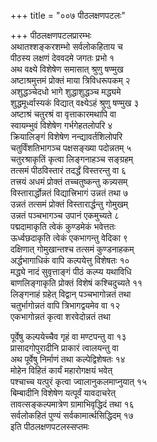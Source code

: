 +++
title = "००७ पीठलक्षणपटलः"

+++
पीठलक्षणपटलप्रारम्भः    
अथातश्शङ्करशम्भो सर्वलोकहिताय च  
पीठस्य लक्षणं देववदमे जगतः प्रभो १  
अथ वक्ष्ये विशेषेण समासात् श्रुणु षण्मुख  
अष्टाश्रमुत्तमं प्रोक्तं माया त्रिविधरूपकम् २  
अशुद्धञ्चेदधो भागे शुद्धाशुद्धञ्च मद्ध्यमे  
शुद्धमूर्ध्वास्यकं विद्यात् वक्ष्येऽहं श्रुणु षण्मुख ३  
अष्टाश्रं चतुरश्रं वा वृत्ताकारमथापि वा  
स्वायम्भुवं विशेषेण गर्भगेहतलोपरि ४  
क्रियालिङ्गं विशेषेण नन्द्यावर्तशिलोपरि  
चतुर्विंशतिभागञ्च पक्षसङ्ख्या पदोन्नतम् ५  
चतुरश्राकृतिं कृत्वा लिङ्गनाहञ्च सङ्ग्रहम्  
तत्समं पीठविस्तारं तदर्द्धं विस्तरन्तु वा ६  
तत्त्रयं अधमं प्रोक्तं तच्चतुष्कन्तु कन्न्यसम्  
विस्तारार्द्धोन्नतं विद्यात्त्रिभागं उन्नतं तथा ७  
उन्नतं तत्समं प्रोक्तं विस्तारार्द्धन्तु गोमुखम्  
उन्नतं पञ्चभागञ्च उपानं एकमुच्यते ८  
पद्मदामाकृति त्वेकं कुण्डमेकं भवेत्ततः  
ऊर्ध्वछदाकृति त्वेकं एकभागन्तु वेदिका ९  
दक्षिणात् गोमुखान्तश्च तत्समं कुण्डनाहकम्  
अर्द्धभागाधिकं वापि कल्पयेत्तु विशेषतः १०  
मद्ध्ये नादं सुवृत्ताङ्गं पीठं कल्प्य यथाविधि  
बाणलिङ्गाकृति प्रोक्तं विशेषं कश्चिदुच्यते ११  
लिङ्गनाहं ग्रहेत् विद्वान् पञ्चभागोन्नतं तथा  
चतुर्भागोन्नतं वापि त्रिभागद्वयमेव वा १२  
एकभागोन्नतं कृत्वा शरवेदोन्नतं तथा  

पूर्वेषु कल्पयेच्चैव गृहं वा मण्टपन्तु वा १३  
प्रासादगोपुरादीनि प्राकारं त्वालयन्तु वा  
अथ पूर्वेषु निर्माणं तथा कल्पेद्विशेषतः १४  
मोहेन विहितं कार्यं महारोगक्षयं भवेत्  
पश्चाच्च यत्पुरं कृत्वा ज्वालानुकलमाप्नुयात् १५  
बिम्बादीनि विशेषेण यत्पूर्वं यावदाचरेत्  
तावत्सङ्कल्पमात्रेण ग्रामाभिवृद्धिदं तथा १६  
सर्वलोकहितं पुण्यं सर्वकामार्त्थसिद्धिदम् १७  
इति पीठलक्षणपटलस्सप्तमः  
